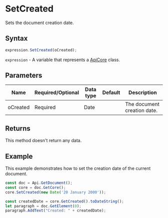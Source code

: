 # SetCreated

Sets the document creation date.

## Syntax

```javascript
expression.SetCreated(oCreated);
```

`expression` - A variable that represents a [ApiCore](../ApiCore.md) class.

## Parameters

| **Name** | **Required/Optional** | **Data type** | **Default** | **Description** |
| ------------- | ------------- | ------------- | ------------- | ------------- |
| oCreated | Required | Date |  | The document creation date. |

## Returns

This method doesn't return any data.

## Example

This example demonstrates how to set the creation date of the current document.

```javascript editor-docx
const doc = Api.GetDocument();
const core = doc.GetCore();
core.SetCreated(new Date('20 January 2000'));

const createdDate = core.GetCreated().toDateString();
let paragraph = doc.GetElement(0);
paragraph.AddText("Created: " + createdDate);

```
